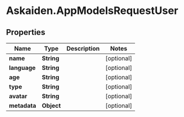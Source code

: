 # Askaiden.AppModelsRequestUser

## Properties
Name | Type | Description | Notes
------------ | ------------- | ------------- | -------------
**name** | **String** |  | [optional] 
**language** | **String** |  | [optional] 
**age** | **String** |  | [optional] 
**type** | **String** |  | [optional] 
**avatar** | **String** |  | [optional] 
**metadata** | **Object** |  | [optional] 
